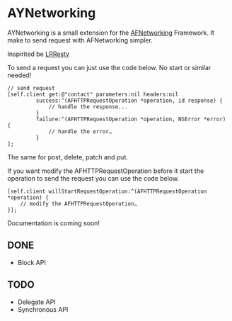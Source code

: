 # AYNetworking #

AYNetworking is a small extension for the [AFNetworking](https://github.com/AFNetworking/AFNetworking) Framework. It make to send request with AFNetworking simpler.

Inspirited be [LRResty](https://github.com/lukeredpath/LRResty)

To send a request you can just use the code below. No start or similar needed!
	
	// send request
    [self.client get:@"contact" parameters:nil headers:nil
             success:^(AFHTTPRequestOperation *operation, id response) {
                 // handle the response...
             }
             failure:^(AFHTTPRequestOperation *operation, NSError *error) {
                 // handle the error…
             }
    ];

The same for post, delete, patch and put.

If you want modify the AFHTTPRequestOperation before it start the operation to send the request you can use the code below.
	
    [self.client willStartRequestOperation:^(AFHTTPRequestOperation *operation) {
        // modify the AFHTTPRequestOperation…
    }];

Documentation is coming soon!

## DONE ##

- Block API

## TODO ##

- Delegate API
- Synchronous API
